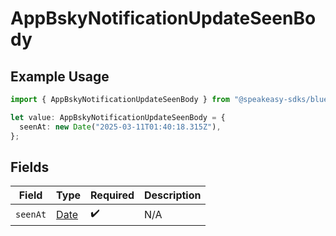 # AppBskyNotificationUpdateSeenBody

## Example Usage

```typescript
import { AppBskyNotificationUpdateSeenBody } from "@speakeasy-sdks/bluesky/models/operations";

let value: AppBskyNotificationUpdateSeenBody = {
  seenAt: new Date("2025-03-11T01:40:18.315Z"),
};
```

## Fields

| Field                                                                                         | Type                                                                                          | Required                                                                                      | Description                                                                                   |
| --------------------------------------------------------------------------------------------- | --------------------------------------------------------------------------------------------- | --------------------------------------------------------------------------------------------- | --------------------------------------------------------------------------------------------- |
| `seenAt`                                                                                      | [Date](https://developer.mozilla.org/en-US/docs/Web/JavaScript/Reference/Global_Objects/Date) | :heavy_check_mark:                                                                            | N/A                                                                                           |